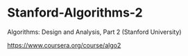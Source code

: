 Stanford-Algorithms-2
=====================

Algorithms: Design and Analysis, Part 2 (Stanford University)

https://www.coursera.org/course/algo2
